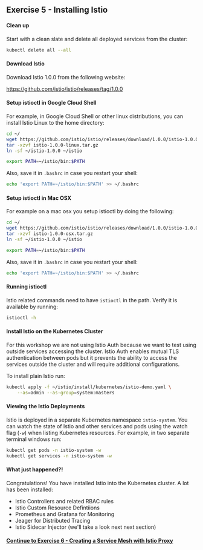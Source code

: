 ## Exercise 5 - Installing Istio

#### Clean up

Start with a clean slate and delete all deployed services from the cluster:

```sh
kubectl delete all --all
```

#### Download Istio

Download Istio 1.0.0 from the following website:

https://github.com/istio/istio/releases/tag/1.0.0

#### Setup istioctl in Google Cloud Shell

For example, in Google Cloud Shell or other linux distributions, you can install Istio Linux to the home directory:

```sh
cd ~/
wget https://github.com/istio/istio/releases/download/1.0.0/istio-1.0.0-linux.tar.gz
tar -xzvf istio-1.0.0-linux.tar.gz
ln -sf ~/istio-1.0.0 ~/istio
```

```sh
export PATH=~/istio/bin:$PATH
```

Also, save it in `.bashrc` in case you restart your shell:
```sh
echo 'export PATH=~/istio/bin:$PATH' >> ~/.bashrc
```

#### Setup istioctl in Mac OSX

For example on a mac osx you setup istioctl by doing the following:

```sh
cd ~/
wget https://github.com/istio/istio/releases/download/1.0.0/istio-1.0.0-osx.tar.gz
tar -xzvf istio-1.0.0-osx.tar.gz
ln -sf ~/istio-1.0.0 ~/istio
```

```sh
export PATH=~/istio/bin:$PATH
```

Also, save it in `.bashrc` in case you restart your shell:
```sh
echo 'export PATH=~/istio/bin:$PATH' >> ~/.bashrc
```

#### Running istioctl

Istio related commands need to have `istioctl` in the path. Verify it is available by running:

```sh
istioctl -h
```

#### Install Istio on the Kubernetes Cluster

For this workshop we are not using Istio Auth because we want to test using outside services accessing the cluster.  Istio Auth enables mutual TLS authentication between pods but it prevents the ability to access the services outside the cluster and will require additional configurations.

To install plain Istio run:

```sh
kubectl apply -f ~/istio/install/kubernetes/istio-demo.yaml \
    --as=admin --as-group=system:masters
```

#### Viewing the Istio Deployments

Istio is deployed in a separate Kubernetes namespace `istio-system`.  You can watch the state of Istio and other services and pods using the watch flag (`-w`) when listing Kubernetes resources. For example, in two separate terminal windows run:

```sh
kubectl get pods -n istio-system -w
kubectl get services -n istio-system -w 
```

#### What just happened?!
Congratulations! You have installed Istio into the Kubernetes cluster. A lot has been installed:
* Istio Controllers and related RBAC rules
* Istio Custom Resource Defintiions
* Prometheus and Grafana for Monitoring
* Jeager for Distributed Tracing
* Istio Sidecar Injector (we'll take a look next next section)

#### [Continue to Exercise 6 - Creating a Service Mesh with Istio Proxy](../exercise-6/README.md)
